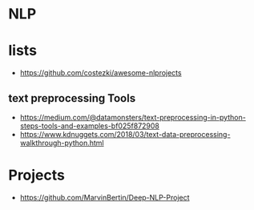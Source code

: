 # NLP
# lists
* https://github.com/costezki/awesome-nlprojects
## text preprocessing Tools
* https://medium.com/@datamonsters/text-preprocessing-in-python-steps-tools-and-examples-bf025f872908
* https://www.kdnuggets.com/2018/03/text-data-preprocessing-walkthrough-python.html
# Projects
* https://github.com/MarvinBertin/Deep-NLP-Project
